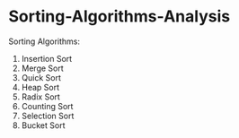 # Sorting-Algorithms-Analysis

Sorting Algorithms:
1. Insertion Sort
2. Merge Sort
3. Quick Sort
4. Heap Sort
5. Radix Sort
6. Counting Sort
7. Selection Sort
8. Bucket Sort
